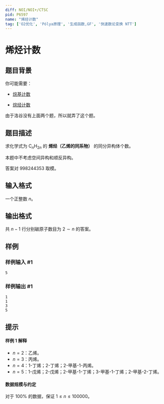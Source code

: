 ```yaml
---
diff: NOI/NOI+/CTSC
pid: P6597
name: "烯烃计数"
tag: ['O2优化', 'Pólya原理', '生成函数,GF', '快速数论变换 NTT']
---
```

# 烯烃计数
## 题目背景

你可能需要：

+ [烷基计数](https://loj.ac/problem/6538)

+ [烷烃计数](https://loj.ac/problem/6512)

由于洛谷没有上面两个题，所以就弄了这个题。
## 题目描述

求化学式为 $\text{C}_n \text{H}_{2n}$ 的 **烯烃（乙烯的同系物）** 的同分异构体个数。

本题中不考虑空间异构和顺反异构。

答案对 $998244353$ 取模。
## 输入格式

一个正整数 $n$。
## 输出格式

共 $n-1$ 行分别碳原子数目为 $2\sim n$ 的答案。
## 样例

### 样例输入 #1
```
5
```
### 样例输出 #1
```
1
1
3
5
```
## 提示

#### 样例 1 解释

+ $n=2$：乙烯。
+ $n=3$：丙烯。
+ $n=4$：1-丁烯；2-丁烯；2-甲基-1-丙烯。
+ $n=5$：1-戊烯；2-戊烯；2-甲基-1-丁烯；3-甲基-1-丁烯；2-甲基-2-丁烯。

#### 数据规模与约定

对于 $100\%$ 的数据，保证 $1 \leq n\le 100000$。

